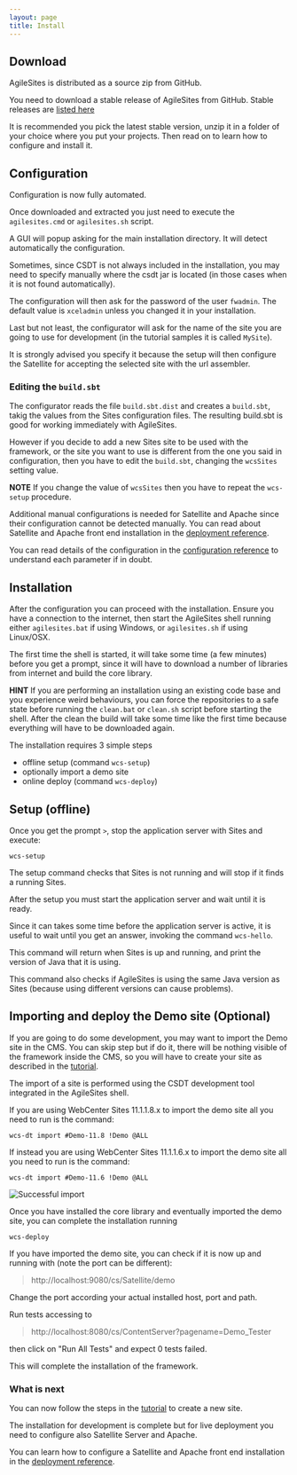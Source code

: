 ```yaml
---
layout: page
title: Install
---
```

## Download 

AgileSites is distributed as a source zip from GitHub.

You need to download a stable release of AgileSites from GitHub. Stable releases are [listed here](http://www.agilesites.org/download.html)

It is recommended you pick the latest stable version, 
unzip it in a folder of your choice where you put your projects. Then read on to learn how to configure and install it.

## Configuration

Configuration is now fully automated.

Once downloaded and extracted you just need to execute the `agilesites.cmd` or `agilesites.sh` script.

A GUI will popup asking for the main installation directory. It will detect automatically the configuration.

Sometimes, since CSDT is not always included in the installation, you may need to specify manually where the csdt jar is located (in those cases when it is not found automatically).

The configuration will then ask for the password of the user `fwadmin`. The default value is  `xceladmin` unless you changed it in your installation. 

Last but not least, the configurator will ask for  the name of the site you are going to use for development (in the tutorial samples it is called `MySite`).

It is strongly advised you specify it because the setup will then configure the Satellite for accepting the selected site with the url assembler.

### Editing the `build.sbt`

The configurator reads the file `build.sbt.dist` and creates a `build.sbt`, takig the values from the Sites configuration files. The resulting build.sbt is good for working immediately with AgileSites.

However if you decide to add a new Sites site to be used with the framework, or the site you want to use is different from the one you said in configuration, then you have to edit the `build.sbt`, changing the `wcsSites` setting value.


**NOTE** If you change the value of `wcsSites` then you have to repeat the `wcs-setup` procedure. 

Additional manual configurations is needed for Satellite and Apache since their configuration cannot be detected manually. You can read about Satellite and Apache front end installation in the [deployment reference](http://www.agilesites.org/reference/Deployment.html).

You can read details of the configuration in the [configuration reference](http://www.agilesites.org/reference/Configuration.html) to understand each parameter if in doubt.

## Installation 

After the configuration you can proceed with the installation. Ensure you have a connection to the internet, then  start the AgileSites shell running either `agilesites.bat` if using Windows, or `agilesites.sh` if using Linux/OSX.

The first time the shell is started, it will take some time (a few minutes) before you get a prompt, since it will have to download a number of libraries from internet and build the core library. 

**HINT** If you are performing an installation using an existing code base and you experience weird behaviours, you can force the repositories to a safe state before running the `clean.bat` or `clean.sh` script  before starting the shell.  After the clean the build will take some time like the first time because everything will have to be downloaded again.

The installation requires 3 simple steps

- offline setup (command `wcs-setup`)
- optionally import a demo site 
- online deploy (command `wcs-deploy`)

## Setup (offline)

Once you get the prompt `>`, stop the application server with Sites and execute:

`wcs-setup`

The setup command checks that Sites is not running and will stop if it finds a running Sites.

After the setup you must start the application server and wait until it is ready.

Since it can takes some time before the application server is active, it is useful to wait until you get an answer, invoking the command `wcs-hello`. 

This command will return when Sites is up and running, and print the version of Java that it is using.

This command also checks if AgileSites is using the same Java version as Sites (because using different versions can cause problems).

##  Importing and deploy the Demo site  (Optional)

If you are going to do some development, you may want to import the Demo site in the CMS. You can skip step but if do it, there will be nothing visible of the framework inside the CMS, so you will have to create your site as described in the [tutorial](http://www.agilesites.org/tutorial.html). 

The import of a site is performed using the CSDT development tool integrated in the AgileSites shell.

If you are using WebCenter Sites 11.1.1.8.x to import the demo site all you need to run is the command:

```
wcs-dt import #Demo-11.8 !Demo @ALL
```

If instead you are using WebCenter Sites 11.1.1.6.x to import the demo site all you need to run is the command:

```
wcs-dt import #Demo-11.6 !Demo @ALL
```

![Successful import](/img/snap1188.png)

Once you have installed the core library and eventually imported the demo site, you can complete the installation running

```
wcs-deploy
```

If you have imported the demo site, you can check if it is now up and running with (note the port can be different):

> http://localhost:9080/cs/Satellite/demo

Change the port according your actual installed host, port and path.

Run tests accessing to  

> http://localhost:8080/cs/ContentServer?pagename=Demo_Tester

then click on "Run All Tests" and expect 0 tests failed.

This will complete the installation of the framework.

### What is next

You can now follow the steps in the [tutorial](http://www.agilesites.org/tutorial.html) to create a new site.

The installation for development is complete but for live deployment you need to configure also Satellite Server and Apache.

You can learn how to configure a Satellite and Apache front end installation in the [deployment reference](http://www.agilesites.org/reference/Deployment.html).

